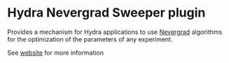 # Hydra Nevergrad Sweeper plugin

Provides a mechanism for Hydra applications to use [Nevergrad](https://github.com/facebookresearch/nevergrad) algorithms for the optimization of the parameters of any experiment.

See [website](https://hydra.cc/docs/next/plugins/nevergrad_sweeper) for more information